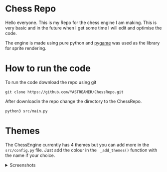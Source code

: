 # Chess Repo

Hello everyone. This is my Repo for the chess engine I am making. This is very basic and in the future when I get some time I will edit and optimise the code.

The engine is made using pure python and [pygame](https://www.pygame.org/docs/) was used as the library for sprite rendering. 

# How to run the code

To run the code download the repo using git

    git clone https://github.com/YASTREAMER/ChessRepo.git

 After downloadin the repo change the directory to the ChessRepo.

    python3 src/main.py

# Themes

The ChessEngine currently has 4 themes but you can add more in the ```src/config.py``` file. Just add the colour in the ``` _add_themes()```  function with the name if your choice.

<details>
  <summary>Screenshots</summary>
Here are some screenshots.

<img src="Screenshot/Green2.png" title="Logo title" title="Green"  width="200" height="200">

<img src="Screenshot/Blue1.png"  alt="Blue" width="200" height="200">
<img src="Screenshot/Brown1.png" alt="Brown"  width="200" height="200">
<img src="Screenshot/Grey1.png"  alt="Grey" width="200" height="200">
</details>


